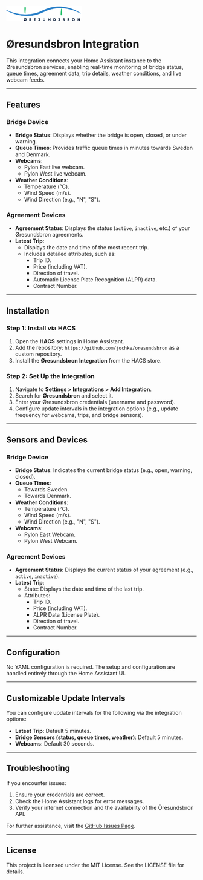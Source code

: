 <img src="https://github.com/jochke/oresundsbron/blob/main/oresundsbron-logo.svg" alt="Öresundsbron Logo" width="200" />

# Øresundsbron Integration

This integration connects your Home Assistant instance to the Øresundsbron services, enabling real-time monitoring of bridge status, queue times, agreement data, trip details, weather conditions, and live webcam feeds.

---

## Features

### **Bridge Device**
- **Bridge Status**: Displays whether the bridge is open, closed, or under warning.
- **Queue Times**: Provides traffic queue times in minutes towards Sweden and Denmark.
- **Webcams**:
  - Pylon East live webcam.
  - Pylon West live webcam.
- **Weather Conditions**:
  - Temperature (°C).
  - Wind Speed (m/s).
  - Wind Direction (e.g., "N", "S").

### **Agreement Devices**
- **Agreement Status**: Displays the status (`active`, `inactive`, etc.) of your Øresundsbron agreements.
- **Latest Trip**:
  - Displays the date and time of the most recent trip.
  - Includes detailed attributes, such as:
    - Trip ID.
    - Price (including VAT).
    - Direction of travel.
    - Automatic License Plate Recognition (ALPR) data.
    - Contract Number.

---

## Installation

### **Step 1: Install via HACS**
1. Open the **HACS** settings in Home Assistant.
2. Add the repository: `https://github.com/jochke/oresundsbron` as a custom repository.
3. Install the **Øresundsbron Integration** from the HACS store.

### **Step 2: Set Up the Integration**
1. Navigate to **Settings > Integrations > Add Integration**.
2. Search for **Øresundsbron** and select it.
3. Enter your Øresundsbron credentials (username and password).
4. Configure update intervals in the integration options (e.g., update frequency for webcams, trips, and bridge sensors).

---

## Sensors and Devices

### **Bridge Device**
- **Bridge Status**: Indicates the current bridge status (e.g., open, warning, closed).
- **Queue Times**:
  - Towards Sweden.
  - Towards Denmark.
- **Weather Conditions**:
  - Temperature (°C).
  - Wind Speed (m/s).
  - Wind Direction (e.g., "N", "S").
- **Webcams**:
  - Pylon East Webcam.
  - Pylon West Webcam.

### **Agreement Devices**
- **Agreement Status**: Displays the current status of your agreement (e.g., `active`, `inactive`).
- **Latest Trip**:
  - State: Displays the date and time of the last trip.
  - Attributes:
    - Trip ID.
    - Price (including VAT).
    - ALPR Data (License Plate).
    - Direction of travel.
    - Contract Number.

---

## Configuration

No YAML configuration is required. The setup and configuration are handled entirely through the Home Assistant UI.

---

## Customizable Update Intervals

You can configure update intervals for the following via the integration options:
- **Latest Trip**: Default 5 minutes.
- **Bridge Sensors (status, queue times, weather)**: Default 5 minutes.
- **Webcams**: Default 30 seconds.

---

## Troubleshooting

If you encounter issues:
1. Ensure your credentials are correct.
2. Check the Home Assistant logs for error messages.
3. Verify your internet connection and the availability of the Öresundsbron API.

For further assistance, visit the [GitHub Issues Page](https://github.com/jochke/oresundsbron/issues).

---

## License

This project is licensed under the MIT License. See the LICENSE file for details.
